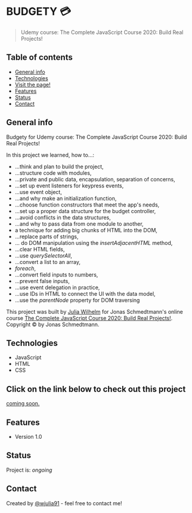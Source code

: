
# BUDGETY 💳

>  Udemy course: The Complete JavaScript Course 2020: Build Real Projects!


## Table of contents
* [General info](#general-info)
* [Technologies](#technologies)
* [Visit the page!](#Click-on-the-link-below-to-check-out-this-project)
* [Features](#features)
* [Status](#status)
* [Contact](#contact)

## General info
Budgety for Udemy course: The Complete JavaScript Course 2020: Build Real Projects!

In this project we learned, how to...:
* ...think and plan to build the project,
* ...structure code with modules,
* ...private and public data, encapsulation, separation of concerns,
* ...set up event listeners for keypress events,
* ...use event object,
* ...and why make an initialization function,
* ...choose function constructors that meet the app's needs,
* ...set up a proper data structure for the budget controller,
* ...avoid conflicts in the data structures,
* ...and why to pass data from  one module to another,
* a technique for adding big chunks of HTML into the DOM,
* ...replace parts of strings,
* ... do DOM manipulation using the _insertAdjacentHTML_ method,
* ...clear HTML fields,
* ...use _querySelectorAll_,
* ...convert a list to an array,
* _foreach_,
* ...convert field inputs to numbers,
* ...prevent false inputs,
* ...use event delegation in practice,
* ...use IDs in HTML to connect the UI with the data model,
* ...use the _parentNode_ property for DOM traversing

This project was built by <a href="https://www.linkedin.com/in/wjulia91/">Julia Wilhelm</a> for Jonas Schmedtmann's online course <a href="https://www.udemy.com/share/101WfeB0cbc1xbTHw=/">The Complete JavaScript Course 2020: Build Real Projects!</a>. Copyright © by Jonas Schmedtmann. 

## Technologies
* JavaScript
* HTML
* CSS

## Click on the link below to check out this project
<a href="#">coming soon.</a>

## Features
* Version 1.0

## Status
Project is: _ongoing_

## Contact
Created by [@wjulia91](https://www.linkedin.com/in/wjulia91/) - feel free to contact me!